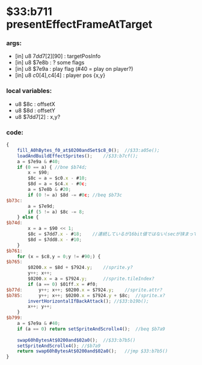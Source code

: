 ﻿
# $33:b711 presentEffectFrameAtTarget

### args:
+	[in] u8 $7dd7[2][$90] : targetPosInfo
+	[in] u8 $7e8b : ? some flags
+	[in] u8 $7e9a :	play flag (#40 = play on player?)
+	[in] u8 $c0[4],$c4[4] : player pos {x,y}

### local variables:
+	u8 $8c : offsetX
+	u8 $8d : offsetY
+	u8 $7dd7[2] : x,y?

### code:
```js
{
	fill_A0hBytes_f0_at$0200andSet$c8_0();	//$33:a05e();
	loadAndBuildEffectSprites();	//$33:b7cf();
	a = $7e9a & #40;
	if (0 == a) { //bne $b74d;
		x = $90;
		$8c = a = $c0.x - #10;
		$8d = a = $c4.x - #0c;
		a = $7e8b & #20;
		if (0 != a) $8d -= #0c;	//beq $b73c
$b73c:
		a = $7e9d;
		if (5 != a) $8c -= 8;
	} else {
$b74d:
		x = a = $90 << 1;
		$8c = $7dd7.x - #18;	//連続しているが16bit値ではない(secが挟まってるので個別計算)
		$8d = $7dd8.x - #10;
	}
$b761:
	for (x = $c8,y = 0;y != #90;) {
$b765:	
		$0200.x = $8d + $7924.y;	//sprite.y?
		y++; x++;
		$0200.x = a = $7924.y;		//sprite.tileIndex?
		if (a == 0) $01ff.x = #f0;
$b77d:		y++; x++; $0200.x = $7924.y;	//sprite.attr?
$b785:		y++; x++; $0200.x = $7924.y + $8c;	//sprite.x?
		invertHorizontalIfBackAttack();	//$33:b19b();
		x++; y++;
	}
$b799:
	a = $7e9a & #40;
	if (a == 0) return setSpriteAndScrollx4();	//beq $b7a9
	
	swap60hBytesAt$0200and$02a0();	//$33:b7b5()
	setSpriteAndScrollx4();	//$b7a9
	return swap60hBytesAt$0200and$02a0();	//jmp $33:b7b5()
}
```


